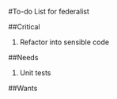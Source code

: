 #To-do List for federalist

##Critical
1. Refactor into sensible code

##Needs
1. Unit tests

##Wants

